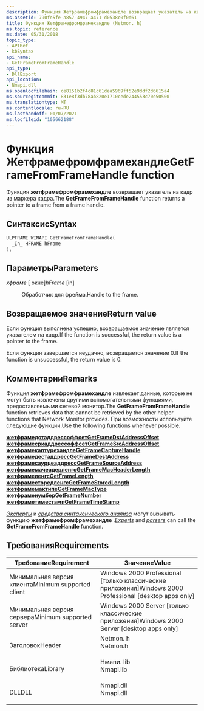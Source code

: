 ```yaml
---
description: Функция Жетфрамефромфрамехандле возвращает указатель на кадр из маркера кадра.
ms.assetid: 790fe5fe-a857-4947-a471-d0538c0f0d61
title: Функция Жетфрамефромфрамехандле (Netmon. h)
ms.topic: reference
ms.date: 05/31/2018
topic_type:
- APIRef
- kbSyntax
api_name:
- GetFrameFromFrameHandle
api_type:
- DllExport
api_location:
- Nmapi.dll
ms.openlocfilehash: ce8151b2f4c81c61dea5969ff52e9ddf2d6615a4
ms.sourcegitcommit: 831e8f3db78ab820e1710cede244553c70e50500
ms.translationtype: MT
ms.contentlocale: ru-RU
ms.lasthandoff: 01/07/2021
ms.locfileid: "105662188"
---
```

# <a name="getframefromframehandle-function"></a><span data-ttu-id="0916a-103">Функция Жетфрамефромфрамехандле</span><span class="sxs-lookup"><span data-stu-id="0916a-103">GetFrameFromFrameHandle function</span></span>

<span data-ttu-id="0916a-104">Функция **жетфрамефромфрамехандле** возвращает указатель на кадр из маркера кадра.</span><span class="sxs-lookup"><span data-stu-id="0916a-104">The **GetFrameFromFrameHandle** function returns a pointer to a frame from a frame handle.</span></span>

## <a name="syntax"></a><span data-ttu-id="0916a-105">Синтаксис</span><span class="sxs-lookup"><span data-stu-id="0916a-105">Syntax</span></span>


```C++
ULPFRAME WINAPI GetFrameFromFrameHandle(
  _In_ HFRAME hFrame
);
```



## <a name="parameters"></a><span data-ttu-id="0916a-106">Параметры</span><span class="sxs-lookup"><span data-stu-id="0916a-106">Parameters</span></span>

<dl> <dt>

<span data-ttu-id="0916a-107">*хфраме* \[ окне\]</span><span class="sxs-lookup"><span data-stu-id="0916a-107">*hFrame* \[in\]</span></span>
</dt> <dd>

<span data-ttu-id="0916a-108">Обработчик для фрейма.</span><span class="sxs-lookup"><span data-stu-id="0916a-108">Handle to the frame.</span></span>

</dd> </dl>

## <a name="return-value"></a><span data-ttu-id="0916a-109">Возвращаемое значение</span><span class="sxs-lookup"><span data-stu-id="0916a-109">Return value</span></span>

<span data-ttu-id="0916a-110">Если функция выполнена успешно, возвращаемое значение является указателем на кадр.</span><span class="sxs-lookup"><span data-stu-id="0916a-110">If the function is successful, the return value is a pointer to the frame.</span></span>

<span data-ttu-id="0916a-111">Если функция завершается неудачно, возвращается значение 0.</span><span class="sxs-lookup"><span data-stu-id="0916a-111">If the function is unsuccessful, the return value is 0.</span></span>

## <a name="remarks"></a><span data-ttu-id="0916a-112">Комментарии</span><span class="sxs-lookup"><span data-stu-id="0916a-112">Remarks</span></span>

<span data-ttu-id="0916a-113">Функция **жетфрамефромфрамехандле** извлекает данные, которые не могут быть извлечены другими вспомогательными функциями, предоставляемыми сетевой монитор.</span><span class="sxs-lookup"><span data-stu-id="0916a-113">The **GetFrameFromFrameHandle** function retrieves data that cannot be retrieved by the other helper functions that Network Monitor provides.</span></span> <span data-ttu-id="0916a-114">При возможности используйте следующие функции.</span><span class="sxs-lookup"><span data-stu-id="0916a-114">Use the following functions whenever possible.</span></span>

<dl>

[<span data-ttu-id="0916a-115">**жетфрамедстаддрессоффсет**</span><span class="sxs-lookup"><span data-stu-id="0916a-115">**GetFrameDstAddressOffset**</span></span>](getframedstaddressoffset.md)  
[<span data-ttu-id="0916a-116">**жетфрамесркаддрессоффсет**</span><span class="sxs-lookup"><span data-stu-id="0916a-116">**GetFrameSrcAddressOffset**</span></span>](getframesrcaddressoffset.md)  
[<span data-ttu-id="0916a-117">**жетфрамекаптурехандле**</span><span class="sxs-lookup"><span data-stu-id="0916a-117">**GetFrameCaptureHandle**</span></span>](getframecapturehandle.md)  
[<span data-ttu-id="0916a-118">**жетфрамедестаддресс**</span><span class="sxs-lookup"><span data-stu-id="0916a-118">**GetFrameDestAddress**</span></span>](getframedestaddress.md)  
[<span data-ttu-id="0916a-119">**жетфрамесаурцеаддресс**</span><span class="sxs-lookup"><span data-stu-id="0916a-119">**GetFrameSourceAddress**</span></span>](getframesourceaddress.md)  
[<span data-ttu-id="0916a-120">**жетфрамемачеадерленгс**</span><span class="sxs-lookup"><span data-stu-id="0916a-120">**GetFrameMacHeaderLength**</span></span>](getframemacheaderlength.md)  
[<span data-ttu-id="0916a-121">**жетфрамеленгс**</span><span class="sxs-lookup"><span data-stu-id="0916a-121">**GetFrameLength**</span></span>](getframelength.md)  
[<span data-ttu-id="0916a-122">**жетфраместоредленгс**</span><span class="sxs-lookup"><span data-stu-id="0916a-122">**GetFrameStoredLength**</span></span>](getframestoredlength.md)  
[<span data-ttu-id="0916a-123">**жетфрамемактипе**</span><span class="sxs-lookup"><span data-stu-id="0916a-123">**GetFrameMacType**</span></span>](getframemactype.md)  
[<span data-ttu-id="0916a-124">**жетфраменумбер**</span><span class="sxs-lookup"><span data-stu-id="0916a-124">**GetFrameNumber**</span></span>](getframenumber.md)  
[<span data-ttu-id="0916a-125">**жетфраметиместамп**</span><span class="sxs-lookup"><span data-stu-id="0916a-125">**GetFrameTimeStamp**</span></span>](getframetimestamp.md)  
</dl>

<span data-ttu-id="0916a-126">[*Эксперты*](e.md) и [*средства синтаксического анализа*](p.md) могут вызывать функцию **жетфрамефромфрамехандле** .</span><span class="sxs-lookup"><span data-stu-id="0916a-126">[*Experts*](e.md) and [*parsers*](p.md) can call the **GetFrameFromFrameHandle** function.</span></span>

## <a name="requirements"></a><span data-ttu-id="0916a-127">Требования</span><span class="sxs-lookup"><span data-stu-id="0916a-127">Requirements</span></span>



| <span data-ttu-id="0916a-128">Требование</span><span class="sxs-lookup"><span data-stu-id="0916a-128">Requirement</span></span> | <span data-ttu-id="0916a-129">Значение</span><span class="sxs-lookup"><span data-stu-id="0916a-129">Value</span></span> |
|-------------------------------------|--------------------------------------------------------------------------------------|
| <span data-ttu-id="0916a-130">Минимальная версия клиента</span><span class="sxs-lookup"><span data-stu-id="0916a-130">Minimum supported client</span></span><br/> | <span data-ttu-id="0916a-131">Windows 2000 Professional \[только классические приложения\]</span><span class="sxs-lookup"><span data-stu-id="0916a-131">Windows 2000 Professional \[desktop apps only\]</span></span><br/>                           |
| <span data-ttu-id="0916a-132">Минимальная версия сервера</span><span class="sxs-lookup"><span data-stu-id="0916a-132">Minimum supported server</span></span><br/> | <span data-ttu-id="0916a-133">Windows 2000 Server \[только классические приложения\]</span><span class="sxs-lookup"><span data-stu-id="0916a-133">Windows 2000 Server \[desktop apps only\]</span></span><br/>                                 |
| <span data-ttu-id="0916a-134">Заголовок</span><span class="sxs-lookup"><span data-stu-id="0916a-134">Header</span></span><br/>                   | <dl> <span data-ttu-id="0916a-135"><dt>Netmon. h</dt></span><span class="sxs-lookup"><span data-stu-id="0916a-135"><dt>Netmon.h</dt></span></span> </dl>  |
| <span data-ttu-id="0916a-136">Библиотека</span><span class="sxs-lookup"><span data-stu-id="0916a-136">Library</span></span><br/>                  | <dl> <span data-ttu-id="0916a-137"><dt>Нмапи. lib</dt></span><span class="sxs-lookup"><span data-stu-id="0916a-137"><dt>Nmapi.lib</dt></span></span> </dl> |
| <span data-ttu-id="0916a-138">DLL</span><span class="sxs-lookup"><span data-stu-id="0916a-138">DLL</span></span><br/>                      | <dl> <span data-ttu-id="0916a-139"><dt>Nmapi.dll</dt></span><span class="sxs-lookup"><span data-stu-id="0916a-139"><dt>Nmapi.dll</dt></span></span> </dl> |



 

 




